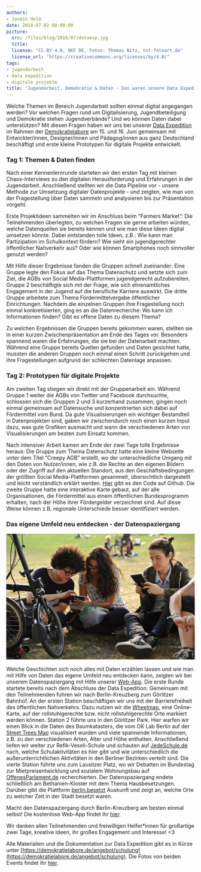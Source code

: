 ```yaml
---
authors: 
- Jasmin Helm
date: 2018-07-02 08:00:00
picture:
  src: /files/blog/2018/07/dataexp.jpg
  title: 
  license: "CC-BY-4.0, OKF DE, Fotos: Thomas Nitz, tnt-fotoart.de"
  license_url: "https://creativecommons.org/licenses/by/4.0/"
tags:
- jugendarbeit
- data expedition
- digitale projekte
title: "Jugendarbeit, Demokratie & Daten - Das waren unsere Data Expedition & der Datenspaziergang"
---
```


Welche Themen im Bereich Jugendarbeit sollten einmal digital angegangen werden? Vor welchen Fragen rund um Digitalisierung, Jugendbeteiligung und Demokratie stehen Jugendverbände? Und wo können Daten dabei unterstützen? Mit diesen Fragen haben wir uns bei unserer [Data Expedition](https://dataexpedition.demokratielabore.de) im Rahmen der [Demokratielabore](https://demokratielabore.de) am 15. und 16. Juni gemeinsam mit Entwickler/innen, Designer/innen und Pädagog/innen aus ganz Deutschland beschäftigt und erste kleine Prototypen für digitale Projekte entwickelt.

### Tag 1: Themen & Daten finden

Nach einer Kennenlernrunde starteten wir den ersten Tag mit kleinen Chaos-Interviews zu den digitalen Herausforderung und Erfahrungen in der Jugendarbeit. Anschließend stellten wir die Data Pipeline vor - unsere Methode zur Umsetzung digitaler Datenprojekte - und zeigten, wie man von der Fragestellung über Daten sammeln und analysieren bis zur Präsentation vorgeht. 

Erste Projektideen sammelten wir im Anschluss beim “Farmers Market”: Die Teilnehmenden überlegten, zu welchen Fragen sie gerne arbeiten würden, welche Datenquellen sie bereits kennen und wie man diese Ideen digital umsetzen könnte. Dabei entstanden tolle Ideen, z.B.: Wie kann man Partizipation im Schulkontext fördern? Wie sieht ein jugendgerechter öffentlicher Nahverkehr aus? Oder wie können Smartphones noch sinnvoller genutzt werden? 

Mit Hilfe dieser Ergebnisse fanden die Gruppen schnell zueinander: Eine Gruppe legte den Fokus auf das Thema Datenschutz und setzte sich zum Ziel, die AGBs von Social Media-Plattformen jugendgerecht aufzubereiten. Gruppe 2 beschäftigte sich mit der Frage, wie sich ehrenamtliches Engagement in der Jugend auf die berufliche Karriere auswirkt. Die dritte Gruppe arbeitete zum Thema Fördermittelvergabe öffentlicher Einrichtungen. Nachdem die einzelnen Gruppen ihre Fragestellung noch einmal konkretisierten, ging es an die Datenrecherche: Wo kann ich Informationen finden? Gibt es offene Daten zu diesem Thema?

Zu welchen Ergebnissen die Gruppen bereits gekommen waren, stellten sie in einer kurzen Zwischenpräsentation am Ende des Tages vor. Besonders spannend waren die Erfahrungen, die sie bei der Datenarbeit machten. Während eine Gruppe bereits Quellen gefunden und Daten gesichtet hatte, mussten die anderen Gruppen noch einmal einen Schritt zurückgehen und ihre Fragestellungen aufgrund der schlechten Datenlage anpassen.

### Tag 2: Prototypen für digitale Projekte

Am zweiten Tag stiegen wir direkt mit der Gruppenarbeit ein. Während Gruppe 1 weiter die AGBs von Twitter und Facebook durchsuchte, schlossen sich die Gruppen 2 und 3 kurzerhand zusammen, gingen noch einmal gemeinsam auf Datensuche und konzentrierten sich dabei auf Fördermittel vom Bund. Da gute Visualisierungen ein wichtiger Bestandteil in Datenprojekten sind, gaben wir zwischendurch noch einen kurzen Input dazu, was gute Grafiken ausmacht und wann die verschiedenen Arten von Visualisierungen am besten zum Einsatz kommen. 

Nach intensiver Arbeit kamen am Ende der zwei Tage tolle Ergebnisse heraus: Die Gruppe zum Thema Datenschutz hatte eine kleine Webseite unter dem Titel “Creepy AGB” erstellt, wo der unterschiedliche Umgang mit den Daten von Nutzer/innen, wie z.B. die Rechte an den eigenen Bildern oder der Zugriff auf den aktuellen Standort, aus den Geschäftsbedingungen der größten Social Media-Plattformen gesammelt, übersichtlich dargestellt und leicht verständlich erklärt werden. [Hier](https://github.com/Datenschule/creepy-agb) gibt es den Code auf Github. Die zweite Gruppe hatte eine interaktive Karte gebaut, auf der alle Organisationen, die Fördermittel aus einem öffentlichen Bundesprogramm erhalten, nach der Höhe ihrer Fördergelder verzeichnet sind. Auf diese Weise können z.B. regionale Unterschiede besser identifiziert werden. 

### Das eigene Umfeld neu entdecken - der Datenspaziergang

![Datenspaziergang](/files/blog/2018/07/datenspaz.jpg)

Welche Geschichten sich noch alles mit Daten erzählen lassen und wie man mit Hilfe von Daten das eigene Umfeld neu entdecken kann, zeigten wir bei unserem Datenspaziergang mit Hilfe unserer [Web-App](https://spaziergang.demokratielabore.de). Die erste Runde startete bereits nach dem Abschluss der Data Expedition: Gemeinsam mit den Teilnehmenden fuhren wir nach Berlin-Kreuzberg zum Görlitzer Bahnhof. An der ersten Station beschäftigen wir uns mit der Barrierefreiheit des öffentlichen Nahverkehrs. Dazu nutzen wir die [Wheelmap](https://wheelmap.org), eine Online-Karte, auf der rollstuhlgerechte bzw. nicht rollstuhlgerechte Orte markiert werden können. Station 2 führte uns in den Görlitzer Park. Hier warfen wir einen Blick in die Daten des Baumkatasters, die vom OK Lab Berlin auf der [Street Trees Map](https://trees.codefor.de/) visualisiert wurden und viele spannende Informationen, z.B. zu den verschiedenen Arten, Alter und Höhe enthalten. Anschließend liefen wir weiter zur Refik-Veseli-Schule und schauten auf [JedeSchule.de](https://jedeschule.de) nach, welche Schulaktivitäten es hier gibt und wie unterschiedlich die außerunterrichtlichen Aktivitäten in den Berliner Bezirken verteilt sind. Die vierte Station führte uns zum Lausitzer Platz, wo wir Debatten im Bundestag zur Mietpreisentwicklung und sozialem Wohnungsbau auf [OffenesParlament.de](https://offenesparlament.de) recherchierten. Der Datenspaziergang endete schließlich am Bethanien-Kloster mit dem Thema Hausbesetzungen. Darüber gibt die Plattform [berlin.besetzt](http://www.berlin-besetzt.de) Auskunft und zeigt an, welche Orte zu welcher Zeit in der Stadt besetzt waren.

Macht den Datenspaziergang durch Berlin-Kreuzberg am besten einmal selbst! Die kostenlose Web-App findet ihr [hier](https://spaziergang.demokratielabore.de).

Wir danken allen Teilnehmenden und freiwilligen Helfer*innen für großartige zwei Tage, kreative Ideen, ihr großes Engagement und Interesse! <3 

Alle Materialien und die Dokumentation zur Data Expedition gibt es in Kürze unter [https://demokratielabore.de/angebot/schulung](https://demokratielabore.de/angebot/schulung). 
Die Fotos von beiden Events findet ihr [hier](https://www.flickr.com/photos/okfde/sets/72157696546500561/with/28069698117/).  
